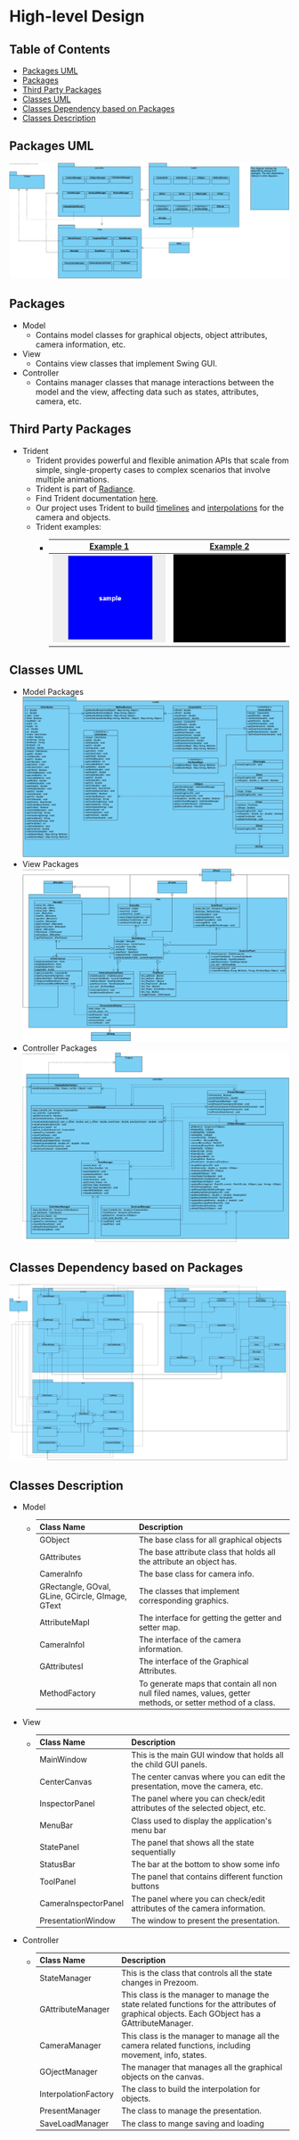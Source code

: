 # High-level Design

## Table of Contents
  - [Packages UML](#packages-uml)
  - [Packages](#packages)
  - [Third Party Packages](#third-party-packages)
  - [Classes UML](#classes-uml)
  - [Classes Dependency based on Packages](#classes-dependency-based-on-packages)
  - [Classes Description](#classes-description)

## Packages UML
![Package Structure](res/Package_structure.png)

## Packages
+ Model
    - Contains model classes for graphical objects, object attributes, camera information, etc.
+ View
    - Contains view classes that implement Swing GUI. 
+ Controller
    - Contains manager classes that manage interactions between the model and the view, affecting data such as states, attributes, camera, etc.

## Third Party Packages
+ Trident
    - Trident provides powerful and flexible animation APIs that scale from simple, single-property cases to complex scenarios that involve multiple animations.
    - Trident is part of [Radiance](https://github.com/kirill-grouchnikov/radiance).
    - Find Trident documentation [here](https://github.com/kirill-grouchnikov/radiance/blob/master/docs/trident/trident.md).
    - Our project uses Trident to build [timelines](https://github.com/kirill-grouchnikov/radiance/blob/master/docs/trident/TimelineLifecycle.md) and [interpolations](https://github.com/kirill-grouchnikov/radiance/blob/master/docs/trident/TimelineInterpolatingFields.md) for the camera and objects.
    - Trident examples:
      - | [Example 1](https://github.com/kirill-grouchnikov/radiance/blob/master/docs/trident/SimpleSwingExample.md) | [Example 2](https://github.com/kirill-grouchnikov/radiance/blob/master/docs/trident/ParallelSwingTimelines.md) |
        | :---------: | :---------: |
        | ![example 1](res/GIF_Trident_example_1.gif) | ![example 2](res/GIF_Trident_example_2.gif) |
          
     


## Classes UML
* Model Packages
![Model Package](res/model_package.png)
* View Packages
![view Package](res/view_package.png)
* Controller Packages
![Controller Package](res/controller_package.png)

## Classes Dependency based on Packages
![Classes Dependency based on Packages](res/package_class_dependency.png)

## Classes Description
+ Model
  + | Class Name | Description |
    | :--------- | :---------- |
    | GObject | The base class for all graphical objects  | 
    | GAttributes | The base attribute class that holds all the attribute an object has. |
    | CameraInfo | The base class for camera info. |
    | GRectangle, GOval, GLine, GCircle, GImage, GText| The classes that implement corresponding graphics. |
    | AttributeMapI | The interface for getting the getter and setter map. |
    | CameraInfoI | The interface of the camera information. |
    | GAttributesI | The interface of the Graphical Attributes. |
    | MethodFactory | To generate maps that contain all non null filed names, values, getter methods, or setter method of a class. |



+ View
  + | Class Name | Description |
    | :--------- | :---------- |
    | MainWindow | This is the main GUI window that holds all the child GUI panels. |
    | CenterCanvas | The center canvas where you can edit the presentation, move the camera, etc. |
    | InspectorPanel | The panel where you can check/edit attributes of the selected object, etc. |
    | MenuBar | Class used to display the application's menu bar |
    | StatePanel | The panel that shows all the state sequentially |
    | StatusBar | The bar at the bottom to show some info |
    | ToolPanel | The panel that contains different function buttons |
    | CameraInspectorPanel | The panel where you can check/edit attributes of the camera information. |
    | PresentationWindow | The window to present the presentation. |

+ Controller
  + | Class Name | Description |
    | :--------- | :---------- |
    | StateManager | This is the class that controls all the state changes in Prezoom. |
    | GAttributeManager | This class is the manager to manage the state related functions for the attributes of graphical objects. Each GObject has a GAttributeManager. |
    | CameraManager | This class is the manager to manage all the camera related functions, including movement, info, states. |
    | GOjectManager | The manager that manages all the graphical objects on the canvas. |
    | InterpolationFactory | The class to build the interpolation for objects. |
    | PresentManager | The class to manage the presentation. |
    | SaveLoadManager | The class to mange saving and loading |
